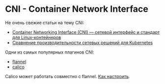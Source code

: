 # CNI - Container Network Interface

Не очень свежие статьи на тему CNI:
- [Container Networking Interface (CNI) — сетевой интерфейс и стандарт для Linux-контейнеров](https://habr.com/ru/company/flant/blog/329830/)
- [Сравнение производительности сетевых решений для Kubernetes](https://habr.com/ru/company/flant/blog/332432/)

Одни из самых популярных плагинов CNI:
- [flannel]()
- [calico](https://www.tigera.io/project-calico/)


Calico может работать совместно с flannel. [Как настроить](https://docs.projectcalico.org/getting-started/kubernetes/flannel/flannel).
